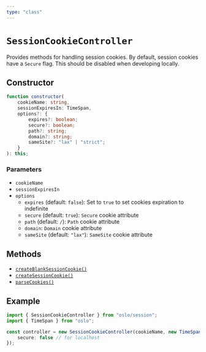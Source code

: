 ```yaml
---
type: "class"
---
```


# `SessionCookieController`

Provides methods for handling session cookies. By default, session cookies have a `Secure` flag. This should be disabled when developing locally.

## Constructor

```ts
function constructor(
	cookieName: string,
	sessionExpiresIn: TimeSpan,
	options?: {
		expires?: boolean;
		secure?: boolean;
		path?: string;
		domain?: string;
		sameSite?: "lax" | "strict";
	}
): this;
```

### Parameters

- `cookieName`
- `sessionExpiresIn`
- `options`
  - `expires` (default: `false`): Set to `true` to set cookies expiration to indefinite
  - `secure` (default: `true`): `Secure` cookie attribute
  - `path` (default: `/`): `Path` cookie attribute
  - `domain`: `Domain` cookie attribute
  - `sameSite` (default: `"lax"`): `SameSite` cookie attribute

## Methods

- [`createBlankSessionCookie()`](ref:session/SessionCookieController)
- [`createSessionCookie()`](ref:session/SessionCookieController)
- [`parseCookies()`](ref:session/SessionCookieController)

## Example

```ts
import { SessionCookieController } from "oslo/session";
import { TimeSpan } from "oslo";

const controller = new SessionCookieController(cookieName, new TimeSpan(30, "d"), {
	secure: false // for localhost
});
```
